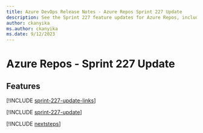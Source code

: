 ```yaml
---
title: Azure DevOps Release Notes - Azure Repos Sprint 227 Update
description: See the Sprint 227 feature updates for Azure Repos, including next steps.
author: ckanyika
ms.author: ckanyika
ms.date: 9/12/2023
---
```


# Azure Repos - Sprint 227 Update

## Features

[!INCLUDE [sprint-227-update-links](../includes/repos/sprint-227-update-links.md)]

[!INCLUDE [sprint-227-update](../includes/repos/sprint-227-update.md)]

[!INCLUDE [nextsteps](../includes/nextsteps.md)]
